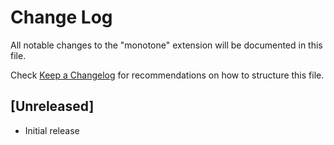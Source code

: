 # Change Log

All notable changes to the "monotone" extension will be documented in this file.

Check [Keep a Changelog](http://keepachangelog.com/) for recommendations on how to structure this file.

## [Unreleased]

- Initial release
